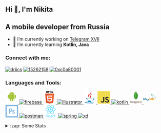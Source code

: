 ## Hi 👋, I'm Nikita</h1>
## A mobile developer from Russia</h3>
- 🔭 I’m currently working on [Telegram XVII](https://github.com/Driics/Telegram-XVII)
- 🌱 I’m currently learning **Kotlin, Java**

### Connect with me:</h3>
[<img align="center" src="https://cdn.jsdelivr.net/npm/simple-icons@3.0.1/icons/dev-dot-to.svg" alt="driics" height="30" width="40" />][devto]
[<img align="center" src="https://raw.githubusercontent.com/rahuldkjain/github-profile-readme-generator/master/src/images/icons/Social/stack-overflow.svg" alt="15262158" height="30" width="40" />][stackoverflow]
[<img align="center" src="https://raw.githubusercontent.com/rahuldkjain/github-profile-readme-generator/master/src/images/icons/Social/instagram.svg" alt="0xc0a80001" height="30" width="40" />][instagram]

### Languages and Tools:</h3>
<p align="left">
    <a href="https://developer.android.com" target="_blank"> <img src="https://raw.githubusercontent.com/devicons/devicon/master/icons/android/android-original-wordmark.svg" alt="android" width="40" height="40" /> </a>
    <a href="https://firebase.google.com/" target="_blank"> <img src="https://www.vectorlogo.zone/logos/firebase/firebase-icon.svg" alt="firebase" width="40" height="40" /> </a>
    <a href="https://www.w3.org/html/" target="_blank"> <img src="https://raw.githubusercontent.com/devicons/devicon/master/icons/html5/html5-original-wordmark.svg" alt="html5" width="40" height="40" /> </a>
    <a href="https://www.adobe.com/in/products/illustrator.html" target="_blank"> <img src="https://www.vectorlogo.zone/logos/adobe_illustrator/adobe_illustrator-icon.svg" alt="illustrator" width="40" height="40" /> </a>
    <a href="https://www.java.com" target="_blank"> <img src="https://raw.githubusercontent.com/devicons/devicon/master/icons/java/java-original.svg" alt="java" width="40" height="40" /> </a>
    <a href="https://developer.mozilla.org/en-US/docs/Web/JavaScript" target="_blank">
        <img src="https://raw.githubusercontent.com/devicons/devicon/master/icons/javascript/javascript-original.svg" alt="javascript" width="40" height="40" />
    </a>
    <a href="https://kotlinlang.org" target="_blank"> <img src="https://www.vectorlogo.zone/logos/kotlinlang/kotlinlang-icon.svg" alt="kotlin" width="40" height="40" /> </a>
    <a href="https://www.mongodb.com/" target="_blank"> <img src="https://raw.githubusercontent.com/devicons/devicon/master/icons/mongodb/mongodb-original-wordmark.svg" alt="mongodb" width="40" height="40" /> </a>
    <a href="https://www.mysql.com/" target="_blank"> <img src="https://raw.githubusercontent.com/devicons/devicon/master/icons/mysql/mysql-original-wordmark.svg" alt="mysql" width="40" height="40" /> </a>
    <a href="https://www.photoshop.com/en" target="_blank"> <img src="https://raw.githubusercontent.com/devicons/devicon/master/icons/photoshop/photoshop-line.svg" alt="photoshop" width="40" height="40" /> </a>
    <a href="https://postman.com" target="_blank"> <img src="https://www.vectorlogo.zone/logos/getpostman/getpostman-icon.svg" alt="postman" width="40" height="40" /> </a>
    <a href="https://reactjs.org/" target="_blank"> <img src="https://raw.githubusercontent.com/devicons/devicon/master/icons/react/react-original-wordmark.svg" alt="react" width="40" height="40" /> </a>
    <a href="https://spring.io/" target="_blank"> <img src="https://www.vectorlogo.zone/logos/springio/springio-icon.svg" alt="spring" width="40" height="40" /> </a>
    <a href="https://www.adobe.com/products/xd.html" target="_blank"> <img src="https://cdn.worldvectorlogo.com/logos/adobe-xd.svg" alt="xd" width="40" height="40" /></a>
</p>


<details>
    <summary>:zap: Some Stats</summary>

<p><img align="left" src="https://github-readme-stats.vercel.app/api/top-langs?username=driics&show_icons=true&theme=dark&title_color=ffffff&text_color=e6e6e6&bg_color=0d171b&hide_border=true&locale=ru&layout=compact" alt="driics" /></p>
<p>&nbsp;<img align="center" src="https://github-readme-stats.vercel.app/api?username=driics&show_icons=true&locale=en" alt="driics" /></p>
</details>

[devto]: https://dev.to/driics
[stackoverflow]: https://stackoverflow.com/users/15262158
[instagram]: https://instagram.com/0xc0a80001